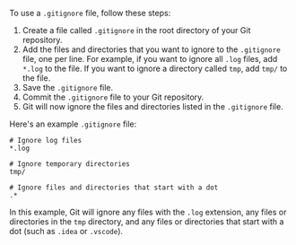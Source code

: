 To use a `.gitignore` file, follow these steps:

1. Create a file called `.gitignore` in the root directory of your Git repository.
2. Add the files and directories that you want to ignore to the `.gitignore` file, one per line. For example, if you want to ignore all `.log` files, add `*.log` to the file. If you want to ignore a directory called `tmp`, add `tmp/` to the file.
3. Save the `.gitignore` file.
4. Commit the `.gitignore` file to your Git repository.
5. Git will now ignore the files and directories listed in the `.gitignore` file.

Here's an example `.gitignore` file:

```
# Ignore log files
*.log

# Ignore temporary directories
tmp/

# Ignore files and directories that start with a dot
.*

```

In this example, Git will ignore any files with the `.log` extension, any files or directories in the `tmp` directory, and any files or directories that start with a dot (such as `.idea` or `.vscode`).
